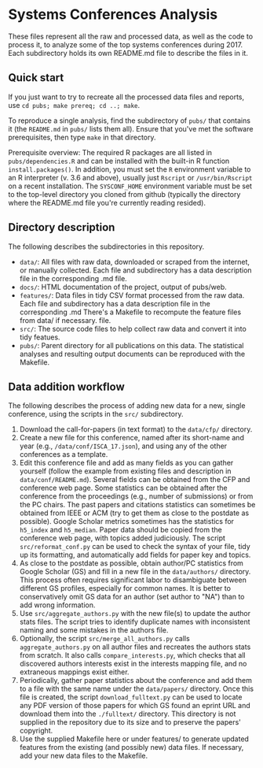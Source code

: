 # Systems Conferences Analysis

These files represent all the raw and processed data, as well as the code to 
process it, to analyze some of the top systems conferences during 2017. Each 
subdirectory holds its own README.md file to describe the files in it.

## Quick start

If you just want to try to recreate all the processed data files and reports,
use `cd pubs; make prereq; cd ..; make`.

To reproduce a single analysis, find the subdirectory of `pubs/` that contains it (the `README.md` in `pubs/` lists them all). Ensure that you've met the software prerequisites, then type `make` in that directory.

Prerequisite overview: The required R packages are all listed in `pubs/dependencies.R` and can be installed with the built-in R function `install.packages()`. In addition, you must set the `R` environment variable to an R interpreter (v. 3.6 and above), usually just `Rscript` or `/usr/bin/Rscript` on a recent installation. The `SYSCONF_HOME` environment variable must be set to the top-level directory you cloned from github (typically the directory where the README.md file you're currently reading resided).

## Directory description

The following describes the subdirectories in this repository.

  * `data/`: All files with raw data, downloaded or scraped from the internet, 
or manually collected. Each file and subdirectory has a data description file 
in the corresponding .md file.
  * `docs/`: HTML documentation of the project, output of pubs/web.
  * `features/`: Data files in tidy CSV format processed from the raw data.
Each file and subdirectory has a data description file in the corresponding .md 
There's a Makefile to recompute the feature files from data/ if necessary.
file.
 * `src/`: The source code files to help collect raw data and convert it into 
tidy featues.
 * `pubs/`: Parent directory for all publications on this data. The statistical analyses and resulting output documents can be reproduced with the Makefile.

## Data addition workflow

The following describes the process of adding new data for a new, single conference, using the scripts in the `src/` subdirectory.

  1. Download the call-for-papers (in text format) to the `data/cfp/` directory.
  2. Create a new file for this conference, named after its short-name and year (e.g., `/data/conf/ISCA_17.json`), and using any of the other conferences as a template.
  3. Edit this conference file and add as many fields as you can gather 
yourself (follow the example from existing files and description in 
`data/conf/README.md`). Several fields can be obtained from the CFP and conference web 
page. Some statistics can be obtained after the conference from the proceedings 
(e.g., number of submissions) or from the PC chairs. The past papers and 
citations statistics can sometimes be obtained from IEEE or ACM (try to get 
them as close to the postdate as possible). Google Scholar metrics sometimes 
has the statistics for `h5_index` and `h5_median`. Paper data should be copied 
from the conference web page, with topics added judiciously. The script 
`src/reformat_conf.py` can be used to check the syntax of your file, tidy up 
its formatting, and automatically add fields for paper key and topics.
  4. As close to the postdate as possible, obtain author/PC statistics from 
Google Scholar (GS) and fill in a new file in the `data/authors/` directory. 
This process often requires significant labor to disambiguate between different 
GS profiles, especially for common names. It is better to conservatively omit 
GS data for an author (set author to "NA") than to add wrong information.
  5. Use `src/aggregate_authors.py` with the new file(s) to update the author 
stats files. The script tries to identify duplicate names with inconsistent 
naming and some mistakes in the authors file.
 6. Optionally, the script `src/merge_all_authors.py` calls 
`aggregate_authors.py` on all author files and recreates the authors stats from 
scratch. It also calls `compare_interests.py`, which checks that all discovered 
authors interests exist in the interests mapping file, and no extraneous 
mappings exist either.
  7. Periodically, gather paper statistics about the conference and add them to 
a file with the same name under the `data/papers/` directory. Once this file is 
created, the script `download_fulltext.py` can be used to locate any PDF 
version of those papers for which GS found an eprint URL and download them into 
the `./fulltext/` directory. This directory is not supplied in the repository 
due to its size and to preserve the papers' copyright.
  8. Use the supplied Makefile here or under features/ to generate updated features from the existing (and possibly new) data files. If necessary, add your new data files to the Makefile.
